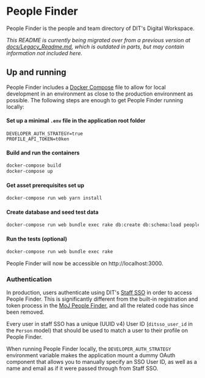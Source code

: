 # People Finder

People Finder is the people and team directory of DIT's Digital Workspace.

_This README is currently being migrated over from a previous version at
[docs/Legacy_Readme.md](docs/docs/Legacy_Readme.md), which is outdated in parts, but may contain
information not included here._

## Up and running

People Finder includes a [Docker Compose](https://docs.docker.com/compose/) file to allow for local
development in an environment as close to the production environment as possible. The following
steps are enough to get People Finder running locally:

#### Set up a minimal `.env` file in the application root folder
```dosini
DEVELOPER_AUTH_STRATEGY=true
PROFILE_API_TOKEN=t0ken
```

#### Build and run the containers
```bash
docker-compose build
docker-compose up
```

#### Get asset prerequisites set up
```bash
docker-compose run web yarn install
```

#### Create database and seed test data
```bash
docker-compose run web bundle exec rake db:create db:schema:load peoplefinder:demo
```

#### Run the tests (optional)
```bash
docker-compose run web bundle exec rake
```

People Finder will now be accessible on http://localhost:3000.

### Authentication

In production, users authenticate using DIT's [Staff SSO](https://github.com/uktrade/staff-sso)
in order to access People Finder. This is significantly different from the built-in registration
and token process in the [MoJ People Finder](https://github.com/ministryofjustice/peoplefinder),
and all the related code has since been removed.

Every user in staff SSO has a unique (UUID v4) User ID (`ditsso_user_id` in the `Person` model)
that should be used to match a user to their profile on People Finder.

When running People Finder locally, the `DEVELOPER_AUTH_STRATEGY` environment variable makes
the application mount a dummy OAuth component that allows you to manually specify an SSO User
ID, as well as a name and email as if it were passed through from Staff SSO.
